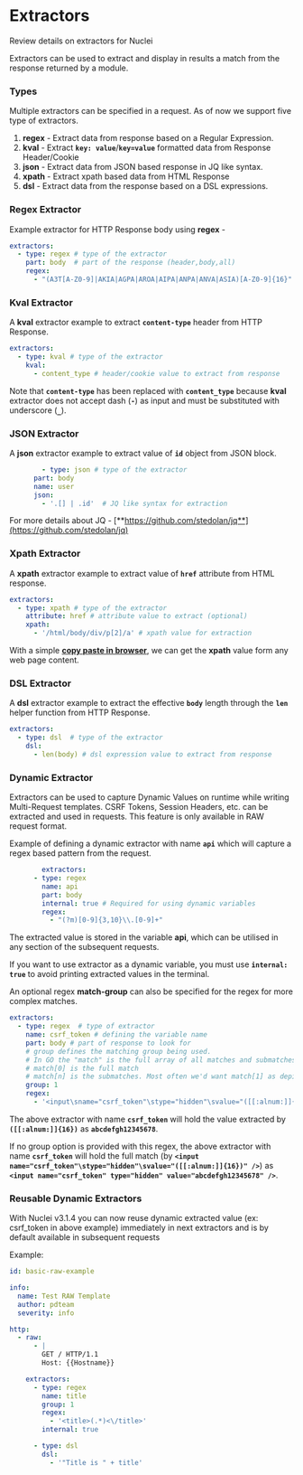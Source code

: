 # Extractors

Review details on extractors for Nuclei

Extractors can be used to extract and display in results a match from the response returned by a module.

### **Types**

Multiple extractors can be specified in a request. As of now we support five type of extractors.

1. **regex** - Extract data from response based on a Regular Expression.
2. **kval** - Extract **`key: value`**/**`key=value`** formatted data from Response Header/Cookie
3. **json** - Extract data from JSON based response in JQ like syntax.
4. **xpath** - Extract xpath based data from HTML Response
5. **dsl** - Extract data from the response based on a DSL expressions.

### **Regex Extractor**

Example extractor for HTTP Response body using **regex** -

```yaml
extractors:
  - type: regex # type of the extractor
    part: body  # part of the response (header,body,all)
    regex:
      - "(A3T[A-Z0-9]|AKIA|AGPA|AROA|AIPA|ANPA|ANVA|ASIA)[A-Z0-9]{16}"  # regex to use for extraction.
```

### **Kval Extractor**

A **kval** extractor example to extract **`content-type`** header from HTTP Response.

```yaml
extractors:
  - type: kval # type of the extractor
    kval:
      - content_type # header/cookie value to extract from response
```

Note that **`content-type`** has been replaced with **`content_type`** because **kval** extractor does not accept dash (**`-`**) as input and must be substituted with underscore (**`_`**).

### **JSON Extractor**

A **json** extractor example to extract value of **`id`** object from JSON block.

```yaml
		- type: json # type of the extractor
      part: body
      name: user
      json:
        - '.[] | .id'  # JQ like syntax for extraction
```

For more details about JQ - [**https://github.com/stedolan/jq**](https://github.com/stedolan/jq)

### **Xpath Extractor**

A **xpath** extractor example to extract value of **`href`** attribute from HTML response.

```yaml
extractors:
  - type: xpath # type of the extractor
    attribute: href # attribute value to extract (optional)
    xpath:
      - '/html/body/div/p[2]/a' # xpath value for extraction
```

With a simple [**copy paste in browser**](https://www.scientecheasy.com/2020/07/find-xpath-chrome.html/), we can get the **xpath** value form any web page content.

### **DSL Extractor**

A **dsl** extractor example to extract the effective **`body`** length through the **`len`** helper function from HTTP Response.

```yaml
extractors:
  - type: dsl  # type of the extractor
    dsl:
      - len(body) # dsl expression value to extract from response
```

### **Dynamic Extractor**

Extractors can be used to capture Dynamic Values on runtime while writing Multi-Request templates. CSRF Tokens, Session Headers, etc. can be extracted and used in requests. This feature is only available in RAW request format.

Example of defining a dynamic extractor with name **`api`** which will capture a regex based pattern from the request.

```yaml
		extractors:
      - type: regex
        name: api
        part: body
        internal: true # Required for using dynamic variables
        regex:
          - "(?m)[0-9]{3,10}\\.[0-9]+"
```

The extracted value is stored in the variable **api**, which can be utilised in any section of the subsequent requests.

If you want to use extractor as a dynamic variable, you must use **`internal: true`** to avoid printing extracted values in the terminal.

An optional regex **match-group** can also be specified for the regex for more complex matches.

```yaml
extractors:
  - type: regex  # type of extractor
    name: csrf_token # defining the variable name
    part: body # part of response to look for
    # group defines the matching group being used. 
    # In GO the "match" is the full array of all matches and submatches 
    # match[0] is the full match
    # match[n] is the submatches. Most often we'd want match[1] as depicted below
    group: 1
    regex:
      - '<input\sname="csrf_token"\stype="hidden"\svalue="([[:alnum:]]{16})"\s/>'
```

The above extractor with name **`csrf_token`** will hold the value extracted by **`([[:alnum:]]{16})`** as **`abcdefgh12345678`**.

If no group option is provided with this regex, the above extractor with name **`csrf_token`** will hold the full match (by **`<input name="csrf_token"\stype="hidden"\svalue="([[:alnum:]]{16})" />`**) as **`<input name="csrf_token" type="hidden" value="abcdefgh12345678" />`**.

### **Reusable Dynamic Extractors**

With Nuclei v3.1.4 you can now reuse dynamic extracted value (ex: csrf_token in above example) immediately in next extractors and is by default available in subsequent requests

Example:

```yaml
id: basic-raw-example

info:
  name: Test RAW Template
  author: pdteam
  severity: info

http:
  - raw:
      - |
        GET / HTTP/1.1
        Host: {{Hostname}}

    extractors:
      - type: regex
        name: title
        group: 1
        regex:
          - '<title>(.*)<\/title>'
        internal: true

      - type: dsl
        dsl:
          - '"Title is " + title'
```